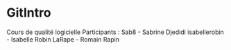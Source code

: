 GitIntro
========

Cours de qualité logicielle 
Participants : 
Sab8 - Sabrine Djedidi
isabellerobin - Isabelle Robin
LaRape - Romain Rapin
